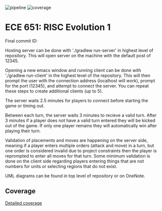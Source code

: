 ![pipeline](https://gitlab.oit.duke.edu/ld170/risc-project1/badges/master/pipeline.svg)
![coverage](https://gitlab.oit.duke.edu/ld170/risc-project1/badges/master/coverage.svg?job=test)


ECE 651: RISC Evolution 1
======================================

Final commit ID:

Hosting server can be done with './gradlew run-server' in highest level of repository. This will open server on the machine with the default post of 12345.

Opening a new emacs window and running client can be done with './gradlew run-client' in the highest level of the repository. This will then prompt the user with the connection address (localhost will work), prompt for the port (12345), and attempt to connect the server. You can repeat these steps to create additional clients (up to 5).

The server waits 2.5 minutes for players to connect before starting the game or timing out.

Between each turn, the server waits 3 minutes to recieve a valid turn. After 3 minutes if a player does not have a valid turn entered they will be kicked out of the game. If only one player remains they will automatically win after playing their turn.

Validation of placements and moves are happening on the server side, meaning if a player enters multiple orders (attack and move) in a turn, but one order is considered invalid due to project constraints then the player is reprompted to enter all moves for that turn. Some minimum validation is done on the client side regarding players entering things that are not numbers for units or selecting regions that do not exist.

UML diagrams can be found in top level of repository or on OneNote.

## Coverage
[Detailed coverage](https://ld170.pages.oit.duke.edu/risc-project1/dashboard.html)


